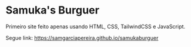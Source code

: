 # Samuka's Burguer

Primeiro site feito apenas usando HTML, CSS, TailwindCSS e JavaScript.

Segue link: https://samgarciapereira.github.io/samukaburguer

